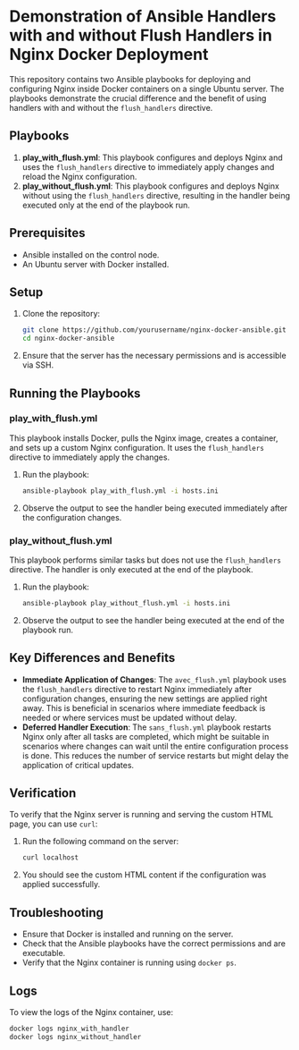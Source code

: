 # Demonstration of Ansible Handlers with and without Flush Handlers in Nginx Docker Deployment

This repository contains two Ansible playbooks for deploying and configuring Nginx inside Docker containers on a single Ubuntu server. The playbooks demonstrate the crucial difference and the benefit of using handlers with and without the `flush_handlers` directive.

## Playbooks

1. **play_with_flush.yml**: This playbook configures and deploys Nginx and uses the `flush_handlers` directive to immediately apply changes and reload the Nginx configuration.
2. **play_without_flush.yml**: This playbook configures and deploys Nginx without using the `flush_handlers` directive, resulting in the handler being executed only at the end of the playbook run.

## Prerequisites

- Ansible installed on the control node.
- An Ubuntu server with Docker installed.

## Setup

1. Clone the repository:
    ```bash
    git clone https://github.com/yourusername/nginx-docker-ansible.git
    cd nginx-docker-ansible
    ```

2. Ensure that the server has the necessary permissions and is accessible via SSH.

## Running the Playbooks

### play_with_flush.yml

This playbook installs Docker, pulls the Nginx image, creates a container, and sets up a custom Nginx configuration. It uses the `flush_handlers` directive to immediately apply the changes.

1. Run the playbook:
    ```bash
    ansible-playbook play_with_flush.yml -i hosts.ini
    ```

2. Observe the output to see the handler being executed immediately after the configuration changes.

### play_without_flush.yml

This playbook performs similar tasks but does not use the `flush_handlers` directive. The handler is only executed at the end of the playbook.

1. Run the playbook:
    ```bash
    ansible-playbook play_without_flush.yml -i hosts.ini
    ```

2. Observe the output to see the handler being executed at the end of the playbook run.

## Key Differences and Benefits

- **Immediate Application of Changes**: The `avec_flush.yml` playbook uses the `flush_handlers` directive to restart Nginx immediately after configuration changes, ensuring the new settings are applied right away. This is beneficial in scenarios where immediate feedback is needed or where services must be updated without delay.
- **Deferred Handler Execution**: The `sans_flush.yml` playbook restarts Nginx only after all tasks are completed, which might be suitable in scenarios where changes can wait until the entire configuration process is done. This reduces the number of service restarts but might delay the application of critical updates.

## Verification

To verify that the Nginx server is running and serving the custom HTML page, you can use `curl`:

1. Run the following command on the server:
    ```bash
    curl localhost
    ```

2. You should see the custom HTML content if the configuration was applied successfully.

## Troubleshooting

- Ensure that Docker is installed and running on the server.
- Check that the Ansible playbooks have the correct permissions and are executable.
- Verify that the Nginx container is running using `docker ps`.

## Logs

To view the logs of the Nginx container, use:
```bash
docker logs nginx_with_handler
docker logs nginx_without_handler
